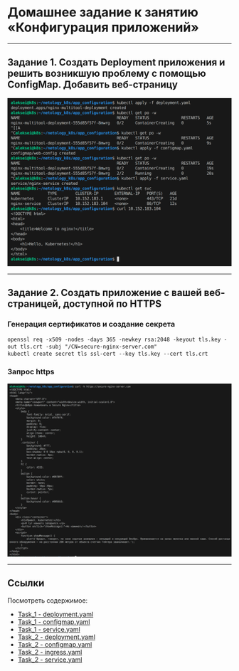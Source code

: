 # Домашнее задание к занятию «Конфигурация приложений»

---

## Задание 1. Создать Deployment приложения и решить возникшую проблему с помощью ConfigMap. Добавить веб-страницу

![task_1](./media/task_1.png)

---

## Задание 2. Создать приложение с вашей веб-страницей, доступной по HTTPS

### Генерация сертификатов и создание секрета
```
openssl req -x509 -nodes -days 365 -newkey rsa:2048 -keyout tls.key -out tls.crt -subj "/CN=secure-nginx-server.com"
kubectl create secret tls ssl-cert --key tls.key --cert tls.crt
```
### Запрос https
![task_2](./media/task_2.png)

---

## Ссылки
Посмотреть содержимое:
- [Task_1 - deployment.yaml](./task_1/deployment.yaml)
- [Task_1 - configmap.yaml](./task_1/configmap.yaml)
- [Task_1 - service.yaml](./task_1/service.yaml)  
- [Task_2 - deployment.yaml](./task_2/deployment-secure.yaml)
- [Task_2 - configmap.yaml](./task_2/configmap-secure.yaml)
- [Task_2 - ingress.yaml](./task_2/ingress-secure.yaml)
- [Task_2 - service.yaml](./task_2/service-secure.yaml)